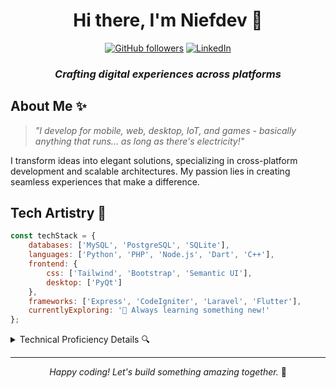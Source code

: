 <div align="center">

# Hi there, I'm Niefdev 👋

[![GitHub followers](https://img.shields.io/github/followers/niefdev?label=Follow&style=social)](https://github.com/niefdev)
[![LinkedIn](https://img.shields.io/badge/-LinkedIn-0A66C2?style=flat-square&logo=linkedin&logoColor=white)]([https://linkedin.com/in/yourusername](https://www.linkedin.com/in/niefdev))

### _Crafting digital experiences across platforms_

</div>

## About Me ✨

> _"I develop for mobile, web, desktop, IoT, and games - basically anything that runs... as long as there's electricity!"_

I transform ideas into elegant solutions, specializing in cross-platform development and scalable architectures. My passion lies in creating seamless experiences that make a difference.

## Tech Artistry 🎨

```javascript
const techStack = {
    databases: ['MySQL', 'PostgreSQL', 'SQLite'],
    languages: ['Python', 'PHP', 'Node.js', 'Dart', 'C++'],
    frontend: {
        css: ['Tailwind', 'Bootstrap', 'Semantic UI'],
        desktop: ['PyQt']
    },
    frameworks: ['Express', 'CodeIgniter', 'Laravel', 'Flutter'],
    currentlyExploring: '🚀 Always learning something new!'
};
```

<details>
<summary>Technical Proficiency Details 🔍</summary>

### Development Environments
- Mobile & Cross-platform Development
- Web Applications & Services
- Desktop Solutions

### Database Mastery
- Complex Query Optimization
- Database Architecture Design
- Data Migration & Integration
- Performance Tuning

### Framework Expertise
- Backend Development
- API Development
</details>

---

<div align="center">
    <i>Happy coding! Let's build something amazing together.</i> 🚀
</div>
